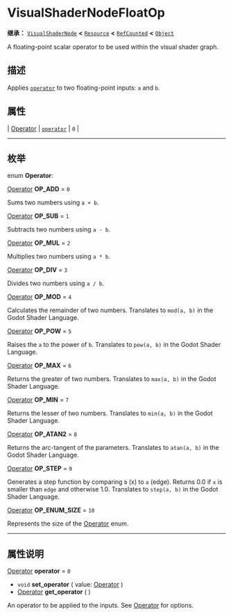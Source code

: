 <!-- ⚠ 请勿编辑本文件 ⚠ -->
<!-- 本文档使用脚本从 WeDot 引擎源码仓库生成。 -->
<!-- 生成脚本：https://github.com/WeDot-Engine/WeDot/tree/4.3/doc/tools/make_md.py； -->
<!-- 原文件：https://github.com/WeDot-Engine/WeDot/tree/4.3/doc/classes/VisualShaderNodeFloatOp.xml。 -->

<div id="_class_visualshadernodefloatop"></div>

# VisualShaderNodeFloatOp

**继承：** [`VisualShaderNode`](class_visualshadernode.md) **<** [`Resource`](class_resource.md) **<** [`RefCounted`](class_refcounted.md) **<** [`Object`](class_object.md)

A floating-point scalar operator to be used within the visual shader graph.

## 描述

Applies [`operator`](#class_visualshadernodefloatop_property_operator) to two floating-point inputs: `a` and `b`.

## 属性

| [Operator](#enum_visualshadernodefloatop_operator) | [`operator`](#class_visualshadernodefloatop_property_operator) | ``0`` |

<!-- rst-class:: classref-section-separator -->

---

## 枚举

<div id="_class_enum_visualshadernodefloatop_operator"></div>

enum **Operator**: <div id="enum_visualshadernodefloatop_operator"></div>

<div id="_class_visualshadernodefloatop_constant_op_add"></div>

[Operator](#enum_visualshadernodefloatop_operator) **OP_ADD** = ``0``

Sums two numbers using `a + b`.

<div id="_class_visualshadernodefloatop_constant_op_sub"></div>

[Operator](#enum_visualshadernodefloatop_operator) **OP_SUB** = ``1``

Subtracts two numbers using `a - b`.

<div id="_class_visualshadernodefloatop_constant_op_mul"></div>

[Operator](#enum_visualshadernodefloatop_operator) **OP_MUL** = ``2``

Multiplies two numbers using `a * b`.

<div id="_class_visualshadernodefloatop_constant_op_div"></div>

[Operator](#enum_visualshadernodefloatop_operator) **OP_DIV** = ``3``

Divides two numbers using `a / b`.

<div id="_class_visualshadernodefloatop_constant_op_mod"></div>

[Operator](#enum_visualshadernodefloatop_operator) **OP_MOD** = ``4``

Calculates the remainder of two numbers. Translates to `mod(a, b)` in the Godot Shader Language.

<div id="_class_visualshadernodefloatop_constant_op_pow"></div>

[Operator](#enum_visualshadernodefloatop_operator) **OP_POW** = ``5``

Raises the `a` to the power of `b`. Translates to `pow(a, b)` in the Godot Shader Language.

<div id="_class_visualshadernodefloatop_constant_op_max"></div>

[Operator](#enum_visualshadernodefloatop_operator) **OP_MAX** = ``6``

Returns the greater of two numbers. Translates to `max(a, b)` in the Godot Shader Language.

<div id="_class_visualshadernodefloatop_constant_op_min"></div>

[Operator](#enum_visualshadernodefloatop_operator) **OP_MIN** = ``7``

Returns the lesser of two numbers. Translates to `min(a, b)` in the Godot Shader Language.

<div id="_class_visualshadernodefloatop_constant_op_atan2"></div>

[Operator](#enum_visualshadernodefloatop_operator) **OP_ATAN2** = ``8``

Returns the arc-tangent of the parameters. Translates to `atan(a, b)` in the Godot Shader Language.

<div id="_class_visualshadernodefloatop_constant_op_step"></div>

[Operator](#enum_visualshadernodefloatop_operator) **OP_STEP** = ``9``

Generates a step function by comparing `b` (x) to `a` (edge). Returns 0.0 if `x` is smaller than `edge` and otherwise 1.0. Translates to `step(a, b)` in the Godot Shader Language.

<div id="_class_visualshadernodefloatop_constant_op_enum_size"></div>

[Operator](#enum_visualshadernodefloatop_operator) **OP_ENUM_SIZE** = ``10``

Represents the size of the [Operator](#enum_visualshadernodefloatop_operator) enum.

<!-- rst-class:: classref-section-separator -->

---

## 属性说明

<div id="_class_visualshadernodefloatop_property_operator"></div>

[Operator](#enum_visualshadernodefloatop_operator) **operator** = ``0`` <div id="class_visualshadernodefloatop_property_operator"></div>

- `void` **set_operator** ( value: [Operator](#enum_visualshadernodefloatop_operator) )
- [Operator](#enum_visualshadernodefloatop_operator) **get_operator** ( )

An operator to be applied to the inputs. See [Operator](#enum_visualshadernodefloatop_operator) for options.

[^virtual]: 本方法通常需要用户覆盖才能生效。
[^const]: 本方法无副作用，不会修改该实例的任何成员变量。
[^vararg]: 本方法除了能接受在此处描述的参数外，还能够继续接受任意数量的参数。
[^constructor]: 本方法用于构造某个类型。
[^static]: 调用本方法无需实例，可直接使用类名进行调用。
[^operator]: 本方法描述的是使用本类型作为左操作数的有效运算符。
[^bitfield]: 这个值是由下列位标志构成位掩码的整数。
[^void]: 无返回值。
